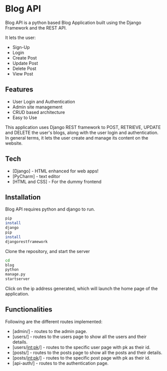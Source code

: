 # Blog API

Blog API is a python based Blog Application built using the Django Framework and the REST API.

It lets the user:

- Sign-Up
- Login
- Create Post
- Update Post
- Delete Post
- View Post

## Features

- User Login and Authentication
- Admin site management
- CRUD based architecture
- Easy to Use

This application uses Django REST framework to POST, RETRIEVE, UPDATE and DELETE the user's blogs, along with the user
login and authentication. In general terms, it lets the user create and manage its content on the website.

## Tech

- [Django] - HTML enhanced for web apps!
- [PyCharm] - text editor
- [HTML and CSS] - For the dummy frontend

## Installation

Blog API requires python and django to run.

```sh
pip
install
django
pip
install
djangorestframework
```

Clone the repository, and start the server

```sh
cd
blog
python
manage.py
startserver
```

Click on the ip address generated, which will launch the home page of the application.

## Functionalities

Following are the different routes implemented:

- [admin/] - routes to the admin page.
- [users/] - routes to the users page to show all the users and their details.
- [users/<int:pk>/] - routes to the specific user page with pk as their id.
- [posts/] - routes to the posts page to show all the posts and their details.
- [posts/<int:pk>/] - routes to the specific post page with pk as their id.
- [api-auth/] - routes to the authentication page.
